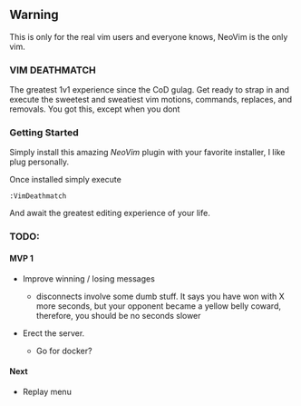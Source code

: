 ## Warning

This is only for the real vim users and everyone knows, NeoVim is the only vim.

### VIM DEATHMATCH

The greatest 1v1 experience since the CoD gulag. Get ready to strap in and
execute the sweetest and sweatiest vim motions, commands, replaces, and
removals. You got this, except when you dont

### Getting Started

Simply install this amazing _NeoVim_ plugin with your favorite installer, I
like plug personally.

Once installed simply execute

```viml
:VimDeathmatch
```

And await the greatest editing experience of your life.

### TODO:

#### MVP 1
- Improve winning / losing messages
    - disconnects involve some dumb stuff.  It says you have won with X more
      seconds, but your opponent became a yellow belly coward, therefore, you
      should be no seconds slower

- Erect the server.
    - Go for docker?

#### Next
- Replay menu
